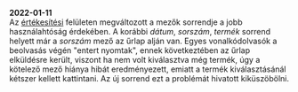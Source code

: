 
**2022-01-11** <br>
Az [értékesítési](https://github.com/fotoplus/adattorlo-cimke/blob/main/e/pages/ertekesites.php) felületen megváltozott a mezők sorrendje a jobb használahtóság érdekében. A korábbi *dátum*, *sorszám*, *termék* sorrend helyett már a *sorszám* mező az űrlap alján van. Egyes vonalkódolvasók a beolvasás végén "entert nyomtak", ennek következtében az űrlap elküldésre került, viszont ha nem volt kiválasztva még termék, úgy a kötelező mező hiánya hibát eredményezett, emiatt a termék kiválasztásánál kétszer kellett kattintani. Az új sorrend ezt a problémát hivatott kiküszöbölni.